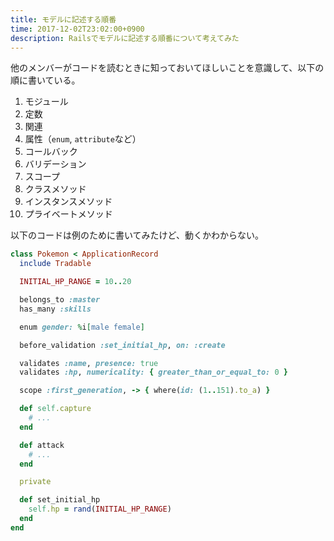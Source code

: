 ```yaml
---
title: モデルに記述する順番
time: 2017-12-02T23:02:00+0900
description: Railsでモデルに記述する順番について考えてみた
---
```


他のメンバーがコードを読むときに知っておいてほしいことを意識して、以下の順に書いている。

1. モジュール
2. 定数
3. 関連
4. 属性（`enum`, `attribute`など）
5. コールバック
6. バリデーション
7. スコープ
8. クラスメソッド
9. インスタンスメソッド
10. プライベートメソッド

以下のコードは例のために書いてみたけど、動くかわからない。

```rb
class Pokemon < ApplicationRecord
  include Tradable

  INITIAL_HP_RANGE = 10..20

  belongs_to :master
  has_many :skills

  enum gender: %i[male female]

  before_validation :set_initial_hp, on: :create

  validates :name, presence: true
  validates :hp, numericality: { greater_than_or_equal_to: 0 }

  scope :first_generation, -> { where(id: (1..151).to_a) }

  def self.capture
    # ...
  end

  def attack
    # ...
  end

  private

  def set_initial_hp
    self.hp = rand(INITIAL_HP_RANGE)
  end
end
```
